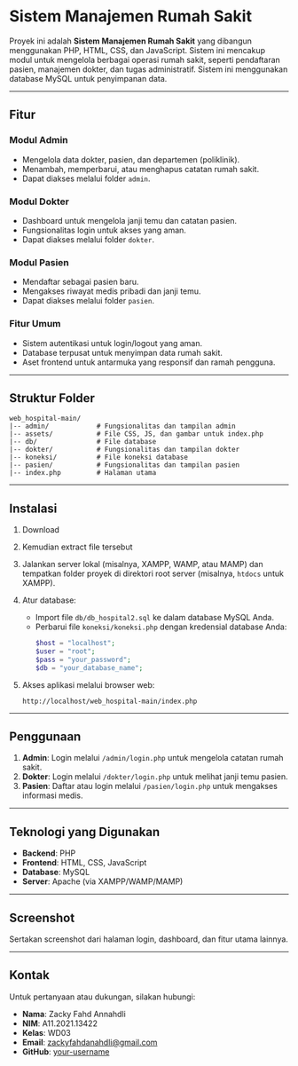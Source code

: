 # Sistem Manajemen Rumah Sakit

Proyek ini adalah **Sistem Manajemen Rumah Sakit** yang dibangun menggunakan PHP, HTML, CSS, dan JavaScript. Sistem ini mencakup modul untuk mengelola berbagai operasi rumah sakit, seperti pendaftaran pasien, manajemen dokter, dan tugas administratif. Sistem ini menggunakan database MySQL untuk penyimpanan data.

---

## Fitur

### Modul Admin
- Mengelola data dokter, pasien, dan departemen (poliklinik).
- Menambah, memperbarui, atau menghapus catatan rumah sakit.
- Dapat diakses melalui folder `admin`.

### Modul Dokter
- Dashboard untuk mengelola janji temu dan catatan pasien.
- Fungsionalitas login untuk akses yang aman.
- Dapat diakses melalui folder `dokter`.

### Modul Pasien
- Mendaftar sebagai pasien baru.
- Mengakses riwayat medis pribadi dan janji temu.
- Dapat diakses melalui folder `pasien`.

### Fitur Umum
- Sistem autentikasi untuk login/logout yang aman.
- Database terpusat untuk menyimpan data rumah sakit.
- Aset frontend untuk antarmuka yang responsif dan ramah pengguna.

---

## Struktur Folder

```
web_hospital-main/
|-- admin/            # Fungsionalitas dan tampilan admin
|-- assets/           # File CSS, JS, dan gambar untuk index.php
|-- db/               # File database
|-- dokter/           # Fungsionalitas dan tampilan dokter
|-- koneksi/          # File koneksi database
|-- pasien/           # Fungsionalitas dan tampilan pasien
|-- index.php         # Halaman utama
```

---

## Instalasi

1. Download 

2. Kemudian extract file tersebut

3. Jalankan server lokal (misalnya, XAMPP, WAMP, atau MAMP) dan tempatkan folder proyek di direktori root server (misalnya, `htdocs` untuk XAMPP).

4. Atur database:
   - Import file `db/db_hospital2.sql` ke dalam database MySQL Anda.
   - Perbarui file `koneksi/koneksi.php` dengan kredensial database Anda:
     ```php
     $host = "localhost";
     $user = "root";
     $pass = "your_password";
     $db = "your_database_name";
     ```

5. Akses aplikasi melalui browser web:
   ```
   http://localhost/web_hospital-main/index.php
   ```

---

## Penggunaan

1. **Admin**: Login melalui `/admin/login.php` untuk mengelola catatan rumah sakit.
2. **Dokter**: Login melalui `/dokter/login.php` untuk melihat janji temu pasien.
3. **Pasien**: Daftar atau login melalui `/pasien/login.php` untuk mengakses informasi medis.

---

## Teknologi yang Digunakan

- **Backend**: PHP
- **Frontend**: HTML, CSS, JavaScript
- **Database**: MySQL
- **Server**: Apache (via XAMPP/WAMP/MAMP)

---

## Screenshot

Sertakan screenshot dari halaman login, dashboard, dan fitur utama lainnya.

---

## Kontak

Untuk pertanyaan atau dukungan, silakan hubungi:
- **Nama**: Zacky Fahd Annahdli
- **NIM**: A11.2021.13422
- **Kelas**: WD03
- **Email**: zackyfahdanahdli@gmail.com
- **GitHub**: [your-username](https://github.com/your-username)
